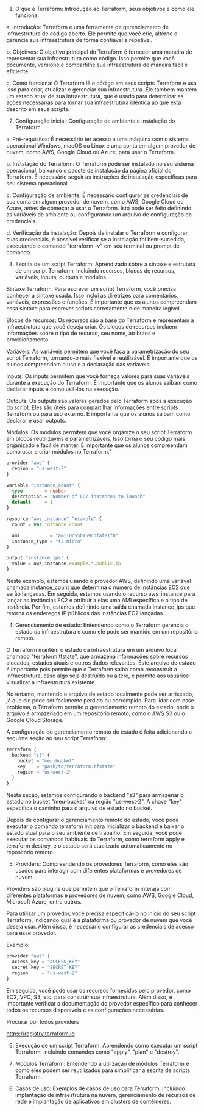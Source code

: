 

1) O que é Terraform: Introdução ao Terraform, seus objetivos e como ele funciona.
    
a. Introdução: Terraform é uma ferramenta de gerenciamento de infraestrutura de código aberto. Ele permite que você crie, alterne e gerencie sua infraestrutura de forma confiável e repetível.

b. Objetivos: O objetivo principal do Terraform é fornecer uma maneira de representar sua infraestrutura como código. Isso permite que você documente, versione e compartilhe sua infraestrutura de maneira fácil e eficiente.

c. Como funciona: O Terraform lê o código em seus scripts Terraform e usa isso para criar, atualizar e gerenciar sua infraestrutura. Ele também mantém um estado atual de sua infraestrutura, que é usado para determinar as ações necessárias para tornar sua infraestrutura idêntica ao que está descrito em seus scripts.



2) Configuração inicial: Configuração de ambiente e instalação do Terraform.
    

a. Pré-requisitos: É necessário ter acesso a uma máquina com o sistema operacional Windows, macOS ou Linux e uma conta em algum provedor de nuvem, como AWS, Google Cloud ou Azure, para usar o Terraform.

b. Instalação do Terraform: O Terraform pode ser instalado no seu sistema operacional, baixando o pacote de instalação da página oficial do Terraform. É necessário seguir as instruções de instalação específicas para seu sistema operacional.

c. Configuração de ambiente: É necessário configurar as credenciais de sua conta em algum provedor de nuvem, como AWS, Google Cloud ou Azure, antes de começar a usar o Terraform. Isto pode ser feito definindo as variáveis de ambiente ou configurando um arquivo de configuração de credenciais.

d. Verificação da instalação: Depois de instalar o Terraform e configurar suas credenciais, é possível verificar se a instalação foi bem-sucedida, executando o comando "terraform -v" em seu terminal ou prompt de comando.





3) Escrita de um script Terraform: Aprendizado sobre a sintaxe e estrutura de um script Terraform, incluindo recursos, blocos de recursos, variáveis, inputs, outputs e modulos.


Sintaxe Terraform: Para escrever um script Terraform, você precisa conhecer a sintaxe usada. Isso inclui as diretrizes para comentários, variáveis, expressões e funções. É importante que os alunos compreendam essa sintaxe para escrever scripts corretamente e de maneira legível.

Blocos de recursos: Os recursos são a base do Terraform e representam a infraestrutura que você deseja criar. Os blocos de recursos incluem informações sobre o tipo de recurso, seu nome, atributos e provisionamento.

Variáveis: As variáveis permitem que você faça a parametrização do seu script Terraform, tornando-o mais flexível e reutilizável. É importante que os alunos compreendam o uso e a declaração das variáveis.

Inputs: Os inputs permitem que você forneça valores para suas variáveis durante a execução do Terraform. É importante que os alunos saibam como declarar inputs e como usá-los na execução.

Outputs: Os outputs são valores gerados pelo Terraform após a execução do script. Eles são úteis para compartilhar informações entre scripts Terraform ou para uso externo. É importante que os alunos saibam como declarar e usar outputs.

Módulos: Os módulos permitem que você organize o seu script Terraform em blocos reutilizáveis e parametrizáveis. Isso torna o seu código mais organizado e fácil de manter. É importante que os alunos compreendam como usar e criar módulos no Terraform."


```ts
provider "aws" {
  region = "us-west-2"
}

variable "instance_count" {
  type        = number
  description = "Number of EC2 instances to launch"
  default     = 1
}

resource "aws_instance" "example" {
  count = var.instance_count

  ami           = "ami-0c55b159cbfafe1f0"
  instance_type = "t2.micro"
}

output "instance_ips" {
  value = aws_instance.example.*.public_ip
}

```

Neste exemplo, estamos usando o provedor AWS, definindo uma variável chamada instance_count que determina o número de instâncias EC2 que serão lançadas. Em seguida, estamos usando o recurso aws_instance para lançar as instâncias EC2 e atribuir a elas uma AMI específica e o tipo de instância. Por fim, estamos definindo uma saída chamada instance_ips que retorna os endereços IP públicos das instâncias EC2 lançadas.



4) Gerenciamento de estado: Entendendo como o Terraform gerencia o estado da infraestrutura e como ele pode ser mantido em um repositório remoto.



O Terraform mantém o estado da infraestrutura em um arquivo local chamado "terraform.tfstate", que armazena informações sobre recursos alocados, estados atuais e outros dados relevantes. Este arquivo de estado é importante pois permite que o Terraform saiba como reconstruir a infraestrutura, caso algo seja destruído ou altere, e permite aos usuários visualizar a infraestrutura existente.

No entanto, mantendo o arquivo de estado localmente pode ser arriscado, já que ele pode ser facilmente perdido ou corrompido. Para lidar com esse problema, o Terraform permite o gerenciamento remoto do estado, onde o arquivo é armazenado em um repositório remoto, como o AWS S3 ou o Google Cloud Storage.

A configuração do gerenciamento remoto do estado é feita adicionando a seguinte seção ao seu script Terraform:

```ts
terraform {
  backend "s3" {
    bucket = "meu-bucket"
    key    = "path/to/terraform.tfstate"
    region = "us-west-2"
  }
}
````

Nesta seção, estamos configurando o backend "s3" para armazenar o estado no bucket "meu-bucket" na região "us-west-2". A chave "key" especifica o caminho para o arquivo de estado no bucket.

Depois de configurar o gerenciamento remoto do estado, você pode executar o comando terraform init para inicializar o backend e baixar o estado atual para o seu ambiente de trabalho. Em seguida, você pode executar os comandos habituais do Terraform, como terraform apply e terraform destroy, e o estado será atualizado automaticamente no repositório remoto.



5) Providers: Compreendendo os provedores Terraform, como eles são usados para interagir com diferentes plataformas e provedores de nuvem.


 Providers são plugins que permitem que o Terraform interaja com diferentes plataformas e provedores de nuvem, como AWS, Google Cloud, Microsoft Azure, entre outros.

Para utilizar um provedor, você precisa especificá-lo no início do seu script Terraform, indicando qual é a plataforma ou provedor de nuvem que você deseja usar. Além disso, é necessário configurar as credenciais de acesso para esse provedor.

Exemplo:
```ts
provider "aws" {
  access_key = "ACCESS_KEY"
  secret_key = "SECRET_KEY"
  region     = "us-west-2"
}
```
Em seguida, você pode usar os recursos fornecidos pelo provedor, como EC2, VPC, S3, etc. para construir sua infraestrutura. Além disso, é importante verificar a documentação do provedor específico para conhecer todos os recursos disponíveis e as configurações necessárias.


Procurar por todos providers

https://registry.terraform.io


6) Execução de um script Terraform: Aprendendo como executar um script Terraform, incluindo comandos como "apply", "plan" e "destroy".


7) Modulos Terraform: Entendendo a utilização de módulos Terraform e como eles podem ser reutilizados para simplificar a escrita de scripts Terraform.



8) Casos de uso: Exemplos de casos de uso para Terraform, incluindo implantação de infraestrutura na nuvem, gerenciamento de recursos de rede e implantação de aplicativos em clusters de contêineres.

	
